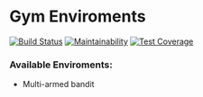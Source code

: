 Gym Enviroments
======

[![Build Status](https://travis-ci.org/gbaptista/gym-enviroments.svg?branch=master)](https://travis-ci.org/gbaptista/gym-enviroments)
[![Maintainability](https://api.codeclimate.com/v1/badges/5984ca9e338cf33a4d02/maintainability)](https://codeclimate.com/github/gbaptista/gym-enviroments/maintainability)
[![Test Coverage](https://api.codeclimate.com/v1/badges/5984ca9e338cf33a4d02/test_coverage)](https://codeclimate.com/github/gbaptista/gym-enviroments/test_coverage)

### Available Enviroments:
* Multi-armed bandit
